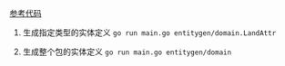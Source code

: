 [参考代码](https://dev.to/hlubek/metaprogramming-with-go-or-how-to-build-code-generators-that-parse-go-code-2k3j)

1. 生成指定类型的实体定义
`go run main.go entitygen/domain.LandAttr`

2. 生成整个包的实体定义
`go run main.go entitygen/domain`